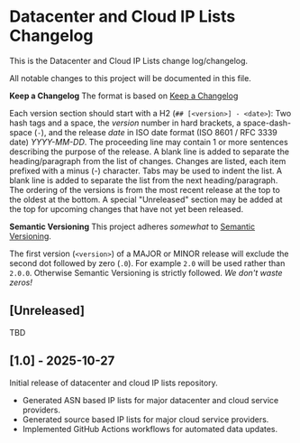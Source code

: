 # Datacenter and Cloud IP Lists Changelog

This is the Datacenter and Cloud IP Lists change log/changelog.

All notable changes to this project will be documented in this file.

**Keep a Changelog**
The format is based on [Keep a Changelog](https://keepachangelog.com/en/1.1.0/)

Each version section should start with a H2 (`## [<version>] - <date>`): Two hash tags and a space, the *version* number
in hard brackets, a space-dash-space (` - `), and the release *date* in ISO date format (ISO 8601 / RFC 3339 date)
*YYYY-MM-DD*. The proceeding line may contain 1 or more sentences describing the purpose of the release.
A blank line is added to separate the heading/paragraph from the list of changes.
Changes are listed, each item prefixed with a minus (-) character. Tabs may be used to indent the list.
A blank line is added to separate the list from the next heading/paragraph. The ordering of the versions
is from the most recent release at the top to the oldest at the bottom. A special "Unreleased"
section may be added at the top for upcoming changes that have not yet been released.

**Semantic Versioning**
This project adheres *somewhat* to [Semantic Versioning](https://semver.org/).

The first version (`<version>`) of a MAJOR or MINOR release will exclude the second dot followed by zero (`.0`).
For example `2.0` will be used rather than `2.0.0`. Otherwise Semantic Versioning is strictly followed.
*We don't waste zeros!*

## [Unreleased]

TBD

## [1.0] - 2025-10-27

Initial release of datacenter and cloud IP lists repository.

- Generated ASN based IP lists for major datacenter and cloud service providers.
- Generated source based IP lists for major cloud service providers.
- Implemented GitHub Actions workflows for automated data updates.
